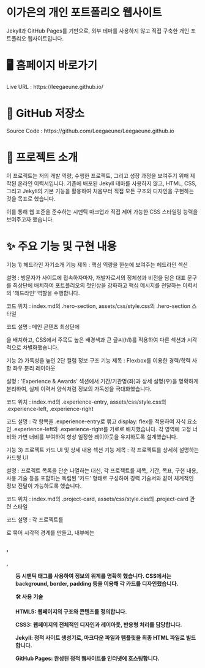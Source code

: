 <h1>이가은의 개인 포트폴리오 웹사이트</h1>
Jekyll과 GitHub Pages를 기반으로, 외부 테마를 사용하지 않고 직접 구축한 개인 포트폴리오 웹사이트입니다.

<h1>🖥️ 홈페이지 바로가기</h1>
Live URL : https://leegaeune.github.io/

<h1>📂 GitHub 저장소</h1>
Source Code : https://github.com/Leegaeune/Leegaeune.github.io

<h1>📌 프로젝트 소개</h1>
이 프로젝트는 저의 개발 역량, 수행한 프로젝트, 그리고 성장 과정을 보여주기 위해 제작된 온라인 이력서입니다. 기존에 배포된 Jekyll 테마를 사용하지 않고, HTML, CSS, 그리고 Jekyll의 기본 기능을 활용하여 처음부터 직접 모든 구조와 디자인을 구현하는 것을 목표로 했습니다.

이를 통해 웹 표준을 준수하는 시맨틱 마크업과 직접 제어 가능한 CSS 스타일링 능력을 보여주고자 했습니다.

<h1>✨ 주요 기능 및 구현 내용</h1>

기능 1) 헤드라인 자기소개
기능 제목 : 핵심 역량을 한눈에 보여주는 헤드라인 섹션

설명 : 방문자가 사이트에 접속하자마자, 개발자로서의 정체성과 비전을 담은 대표 문구를 최상단에 배치하여 포트폴리오의 첫인상을 강화하고 핵심 메시지를 전달하는 이력서의 '헤드라인' 역할을 수행합니다.

코드 위치 : index.md의 .hero-section, assets/css/style.css의 .hero-section 스타일

코드 설명 : 메인 콘텐츠 최상단에 <section class="hero-section">을 배치하고, CSS에서 주목도 높은 배경색과 큰 글씨(h1)를 적용하여 다른 섹션과 시각적으로 차별화했습니다.

기능 2) 가독성을 높인 2단 컬럼 정보 구조
기능 제목 : Flexbox를 이용한 경력/학력 사항 좌우 분리 레이아웃

설명 : 'Experience & Awards' 섹션에서 기간/기관명(좌)과 상세 설명(우)을 명확하게 분리하여, 실제 이력서 양식처럼 정보의 가독성을 극대화했습니다.

코드 위치 : index.md의 .experience-entry, assets/css/style.css의 .experience-left, .experience-right

코드 설명 : 각 항목을 .experience-entry로 묶고 display: flex를 적용하여 자식 요소인 .experience-left와 .experience-right를 가로로 배치했습니다. 각 영역에 고정 너비와 가변 너비를 부여하여 항상 일정한 레이아웃을 유지하도록 설계했습니다.

기능 3) 프로젝트 카드 UI 및 상세 내용 섹션
기능 제목 : 각 프로젝트를 상세히 설명하는 카드형 UI

설명 : 프로젝트 목록을 단순 나열하는 대신, 각 프로젝트를 제목, 기간, 목표, 구현 내용, 사용 기술 등을 포함하는 독립된 '카드' 형태로 구성하여 경력 기술서와 같이 체계적인 정보 전달이 가능하도록 했습니다.

코드 위치 : index.md의 .project-card, assets/css/style.css의 .project-card 관련 스타일

코드 설명 : 각 프로젝트를 <div class="project-card">로 묶어 시각적 경계를 만들고, 내부에는 <h3>, <h4>, <ul> 등 시맨틱 태그를 사용하여 정보의 위계를 명확히 했습니다. CSS에서는 background, border, padding 등을 이용해 각 카드를 디자인했습니다.


🛠️ 사용 기술

HTML5: 웹페이지의 구조와 콘텐츠를 정의합니다.

CSS3: 웹페이지의 전체적인 디자인과 레이아웃, 반응형 처리를 담당합니다.

Jekyll: 정적 사이트 생성기로, 마크다운 파일과 템플릿을 최종 HTML 파일로 빌드합니다.

GitHub Pages: 완성된 정적 웹사이트를 인터넷에 호스팅합니다.




